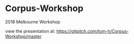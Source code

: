 # Corpus-Workshop
2018 Melbourne Workshop


view the presentation at: https://gitpitch.com/tom-h/Corpus-Workshop/master

